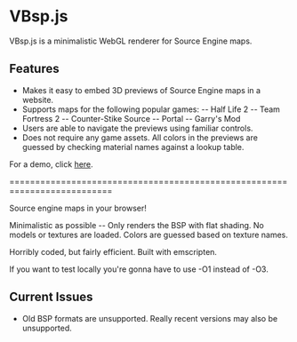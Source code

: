 # VBsp.js

VBsp.js is a minimalistic WebGL renderer for Source Engine maps.

## Features
- Makes it easy to embed 3D previews of Source Engine maps in a website.
- Supports maps for the following popular games:
-- Half Life 2
-- Team Fortress 2
-- Counter-Stike Source
-- Portal
-- Garry's Mod
- Users are able to navigate the previews using familiar controls.
- Does not require any game assets. All colors in the previews are guessed by checking material names against a lookup table.

For a demo, click [here](http://cogg.rocks/vbsp/).

==========================================================================

Source engine maps in your browser!

Minimalistic as possible -- Only renders the BSP with flat shading. No models or textures are loaded. Colors are guessed based on texture names.

Horribly coded, but fairly efficient. Built with emscripten.

If you want to test locally you're gonna have to use -O1 instead of -O3.

## Current Issues
- Old BSP formats are unsupported. Really recent versions may also be unsupported.
